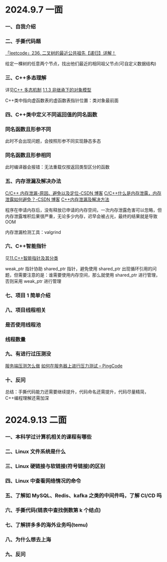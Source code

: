 # 2024.9.7 一面

### 一、自我介绍

### 二、手撕代码题

[「leetcode」236. 二叉树的最近公共祖先【递归】详解！](https://zhuanlan.zhihu.com/p/269251274)

给定一棵树的任意两个节点，找出他们最近的相同祖父节点(可自定义数据结构)

### 三、C++多态理解

详见[C++ 多态机制](../../知识学习/C&C++/C++%20多态机制.md)
[1.1.3 非继承下的对象模型](../../知识学习/C&C++/类对象内存布局.md#1.1.3%20非继承下的对象模型)

C++类中指向虚函数表的虚函数表指针位置：类对象最前面

### 四、C++类中定义不同返回值的同名函数

### 同名函数且形参不同

此时不会出现问题，会按照形参不同实现静态多态

### 同名函数且形参相同

此时编译器会报错：无法重载仅按返回类型区分的函数

### 五、内存泄漏及解决办法

[C/C++ 内存泄漏-原因、避免以及定位-CSDN 博客](https://blog.csdn.net/weixin_60596960/article/details/124747629)
[C/C++什么是内存泄露，内存泄露如何避免？-CSDN 博客](https://blog.csdn.net/weixin_44718794/article/details/107071169)
[C++内存泄漏及解决方法](https://zhuanlan.zhihu.com/p/458457445)

程序在申请内存后，没有释放已申请的内存空间，一次内存泄露危害可以忽略，但内存泄露堆积后果很严重，无论多少内存，迟早会被占光，最终的结果就是导致 OOM

内存泄漏检测工具：valgrind

### 六、C++智能指针

见[11.C++智能指针及其分类](<2024.8.2%20视源股份(CVTE)%20二面.md#11.C++智能指针及其分类>)

weak_ptr 指针协助 shared_ptr 指针，避免使用 shared_ptr 出现循环引用的问题，但需要注意的是：谁需要使用内存空间，那么就使用 shared_ptr 进行管理，否则采用 weak_ptr 进行管理

### 七、项目 1 简单介绍

### 八、项目线程相关

### 是否使用线程池

### 线程数量

### 九、有进行过压测没

[服务端压测怎么做](https://zhuanlan.zhihu.com/p/138000453)
[如何在服务器上进行压力测试 – PingCode](https://docs.pingcode.com/ask/ask-ask/110941.html)

### 十、反问

总结：手撕代码能力还需要继续提升，代码命名还需提升，代码尽量精简，C++编程理解还需加深

# 2024.9.13 二面

### 一、本科学过计算机相关的课程有哪些

### 二、Linux 文件系统是什么

### 三、Linux 硬链接与软链接(符号链接)的区别

### 四、Linux 中查看网络情况的命令

### 五、了解如 MySQL、Redis、kafka 之类的中间件吗，了解 CI/CD 吗

### 六、手撕代码(链表中查找倒数第 k 个结点)

### 七、了解拼多多的海外业务吗(temu)

### 八、为什么想去上海

### 九、反问